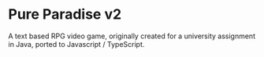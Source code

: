 # Pure Paradise v2
A text based RPG video game, originally created for a university assignment in Java, ported to Javascript / TypeScript.
